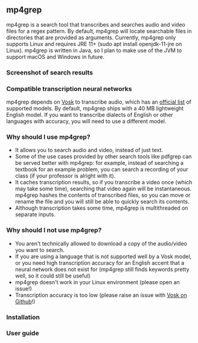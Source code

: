 mp4grep
-------
mp4grep is a search tool that transcribes and searches audio and video files for a regex pattern.
By default, mp4grep will locate searchable files in directories that are provided as arguments.
Currently, mp4grep only supports Linux and requires JRE 11+ (sudo apt install openjdk-11-jre on Linux). 
mp4grep is written in Java, so I plan to 
make use of the JVM to support macOS and Windows in future.

### Screenshot of search results

### Compatible transcription neural networks
mp4grep depends on [Vosk](https://alphacephei.com/vosk/) to transcribe audio,
which has an [official list](https://alphacephei.com/vosk/models) of supported models.
By default, mp4grep ships with a 40 MB lightweight English model. If you want to transcribe 
dialects of English or other languages with accuracy, you will need to use a different model.

### Why should I use mp4grep?
* It allows you to search audio and video, instead of just text.
* Some of the use cases provided by other search tools like pdfgrep can be served better with mp4grep:
for example, instead of searching a textbook for an example problem, you can search a recording of your class (if your professor is alright with it).
* It caches transcription results, so if you transcribe a video once (which may take some time),
searching that video again will be instantaneous. mp4grep hashes the contents of transcribed files, so you can move or rename the file and you will still be able to quickly search its contents.
* Although transcription takes some time, mp4grep is multithreaded on separate inputs. 

### Why should I not use mp4grep?
* You aren't technically allowed to download a copy of the audio/video you want to search.
* If you are using a language that is not supported well by a Vosk model, or you need high
transcription accuracy for an English accent that a neural network does not exist for
(mp4grep still finds keywords pretty well, so it could still be useful)
* mp4grep doesn't work in your Linux environment (please open an issue!)
* Transcription accuracy is too low (please raise an issue with [Vosk on Github](https://github.com/alphacep/vosk-api)!)

### Installation

### User guide
